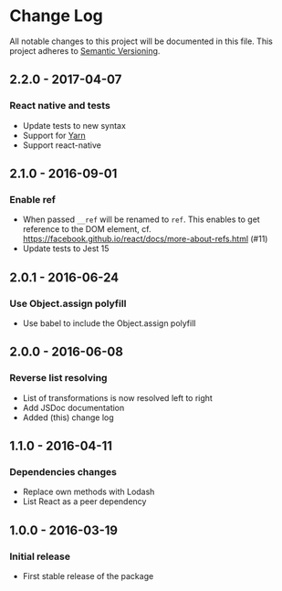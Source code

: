 # Change Log
All notable changes to this project will be documented in this file.
This project adheres to [Semantic Versioning](http://semver.org/spec/v2.0.0.html).

## 2.2.0 - 2017-04-07
### React native and tests
- Update tests to new syntax
- Support for [Yarn](https://github.com/yarnpkg/yarn)
- Support react-native

## 2.1.0 - 2016-09-01
### Enable ref
- When passed `__ref` will be renamed to `ref`. This enables to get reference to the DOM element, cf. https://facebook.github.io/react/docs/more-about-refs.html (#11)
- Update tests to Jest 15

## 2.0.1 - 2016-06-24
### Use Object.assign polyfill
- Use babel to include the Object.assign polyfill

## 2.0.0 - 2016-06-08
### Reverse list resolving
- List of transformations is now resolved left to right
- Add JSDoc documentation
- Added (this) change log

## 1.1.0 - 2016-04-11
### Dependencies changes
- Replace own methods with Lodash
- List React as a peer dependency

## 1.0.0 - 2016-03-19
### Initial release
- First stable release of the package
